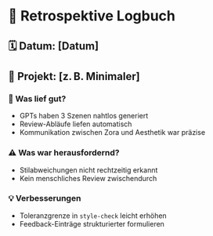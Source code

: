 # 🔄 Retrospektive Logbuch

## 🗓️ Datum: [Datum]
## 🎯 Projekt: [z. B. Minimaler]

### 🧩 Was lief gut?
- GPTs haben 3 Szenen nahtlos generiert
- Review-Abläufe liefen automatisch
- Kommunikation zwischen Zora und Aesthetik war präzise

### ⚠️ Was war herausfordernd?
- Stilabweichungen nicht rechtzeitig erkannt
- Kein menschliches Review zwischendurch

### 💡 Verbesserungen
- Toleranzgrenze in `style-check` leicht erhöhen
- Feedback-Einträge strukturierter formulieren
